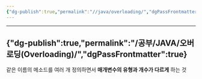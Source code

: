 ```yaml
---
{"dg-publish":true,"permalink":"//java/overloading/","dgPassFrontmatter":true}
---
```



---
{"dg-publish":true,"permalink":"/공부/JAVA/오버로딩(Overloading)/","dgPassFrontmatter":true}
---

같은 이름의 메소드를 여러 개 정의하면서 **매개변수의 유형과 개수가 다르게** 하는 것